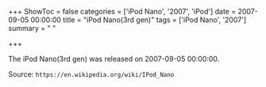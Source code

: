 +++
ShowToc = false
categories = ['iPod Nano', '2007', 'iPod']
date = 2007-09-05 00:00:00
title = "iPod Nano(3rd gen)"
tags = ['iPod Nano', '2007']
summary = " "

+++

The iPod Nano(3rd gen) was released on 2007-09-05 00:00:00.

Source: `https://en.wikipedia.org/wiki/IPod_Nano`
